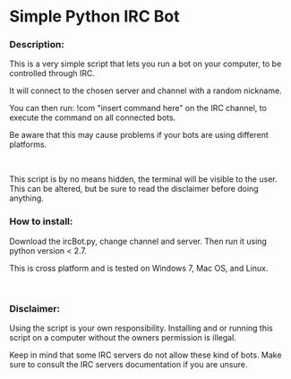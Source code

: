 <html>
	<head>
		<title></title>
	</head>
	<body>
		<h1>
			<strong>Simple Python IRC Bot</strong></h1>
		<h3>
			Description:</h3>
		<p>
			This is a very simple script that lets you run a bot on your computer, to be controlled through IRC.</p>
		<p>
			It will connect to the chosen server and channel with a random nickname.</p>
		<p>
			You can then run: !com &quot;insert command here&quot; on the IRC channel, to execute the command on all connected bots.</p>
		<p>
			Be aware that this may cause problems if your bots are using different platforms.</p>
		<p>
			&nbsp;</p>
		<p>
			This script is by no means hidden, the terminal will be visible to the user. This can be altered, but be sure to read the disclaimer before doing anything.</p>
		<h3>
			<strong>How to install:</strong></h3>
		<p>
			Download the ircBot.py, change channel and server. Then run it using python version &lt; 2.7.</p>
		<p>
			This is cross platform and is tested on Windows 7, Mac OS, and Linux.</p>
		<p>
			&nbsp;</p>
		<h3>
			Disclaimer:</h3>
		<p>
			Using the script is your own responsibility. Installing and or running this script on a computer without the owners permission is illegal.</p>
		<p>
			Keep in mind that some IRC servers do not allow these kind of bots. Make sure to consult the IRC servers documentation if you are unsure.</p>
	</body>
</html>

